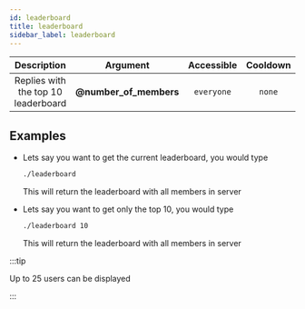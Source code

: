 ```yaml
---
id: leaderboard
title: leaderboard
sidebar_label: leaderboard
---
```


|             Description             |        Argument        | Accessible | Cooldown |
| :---------------------------------: | :--------------------: | :--------: | :------: |
| Replies with the top 10 leaderboard | **@number_of_members** | `everyone` |  `none`  |

## Examples

- Lets say you want to get the current leaderboard, you would type

  ```bash
  ./leaderboard
  ```

  This will return the leaderboard with all members in server

- Lets say you want to get only the top 10, you would type

  ```bash
  ./leaderboard 10
  ```

  This will return the leaderboard with all members in server

:::tip

Up to 25 users can be displayed

:::
